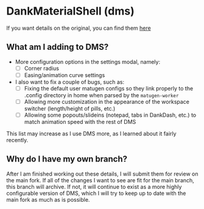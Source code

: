 # DankMaterialShell (dms)

If you want details on the original, you can find them [here](https://github.com/AvengeMedia/DankMaterialShell)

## What am I adding to DMS?

- More configuration options in the settings modal, namely:
  - [ ] Corner radius
  - [ ] Easing/animation curve settings
- I also want to fix a couple of bugs, such as:
  - [ ] Fixing the default user matugen configs so they link properly to the .config directory in home when parsed by the `matugen-worker`
  - [ ] Allowing more customization in the appearance of the workspace switcher (length/height of pills, etc.)
  - [ ] Allowing some popouts/slideins (notepad, tabs in DankDash, etc.) to match animation speed with the rest of DMS

This list may increase as I use DMS more, as I learned about it fairly recently.

## Why do I have my own branch?

After I am finished working out these details, I will submit them for review on the main fork. If all of the changes I want to see are fit for the main branch, this branch will archive. If not, it will continue to exist as a more highly configurable version of DMS, which I will try to keep up to date with the main fork as much as is possible.
